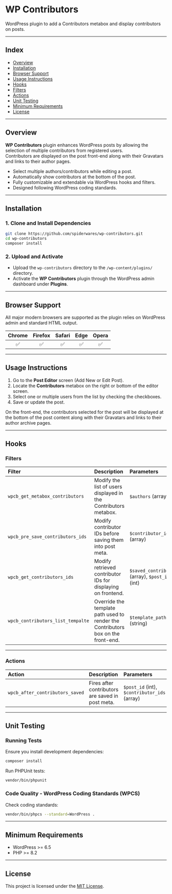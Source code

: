# WP Contributors

WordPress plugin to add a Contributors metabox and display contributors on posts.

---

## Index
- [Overview](#overview)
- [Installation](#installation)
- [Browser Support](#browser-support)
- [Usage Instructions](#usage-instructions)
- [Hooks](#hooks)
- [Filters](#filters)
- [Actions](#actions)
- [Unit Testing](#unit-testing)
- [Minimum Requirements](#minimum-requirements)
- [License](#license)

---

## Overview

**WP Contributors** plugin enhances WordPress posts by allowing the selection of multiple contributors from registered users.  
Contributors are displayed on the post front-end along with their Gravatars and links to their author pages.

- Select multiple authors/contributors while editing a post.
- Automatically show contributors at the bottom of the post.
- Fully customizable and extendable via WordPress hooks and filters.
- Designed following WordPress coding standards.

---

## Installation

### 1. Clone and Install Dependencies

```bash
git clone https://github.com/spiderwares/wp-contributors.git
cd wp-contributors
composer install
```

### 2. Upload and Activate

- Upload the `wp-contributors` directory to the `/wp-content/plugins/` directory.
- Activate the **WP Contributors** plugin through the WordPress admin dashboard under **Plugins**.

---

## Browser Support

All major modern browsers are supported as the plugin relies on WordPress admin and standard HTML output.

| Chrome | Firefox | Safari | Edge | Opera |
|:------:|:-------:|:------:|:----:|:-----:|
|  ✅    |   ✅    |   ✅   | ✅   |  ✅   |

---

## Usage Instructions

1. Go to the **Post Editor** screen (Add New or Edit Post).
2. Locate the **Contributors** metabox on the right or bottom of the editor screen.
3. Select one or multiple users from the list by checking the checkboxes.
4. Save or update the post.

On the front-end, the contributors selected for the post will be displayed at the bottom of the post content along with their Gravatars and links to their author archive pages.

---

## Hooks

### Filters

| Filter | Description | Parameters |
|:------|:-------------|:-----------|
| `wpcb_get_metabox_contributors` | Modify the list of users displayed in the Contributors metabox. | `$authors` (array) |
| `wpcb_pre_save_contributors_ids` | Modify contributor IDs before saving them into post meta. | `$contributor_ids` (array) |
| `wpcb_get_contributors_ids` | Modify retrieved contributor IDs for displaying on frontend. | `$saved_contributors` (array), `$post_id` (int) |
| `wpcb_contributors_list_tempalte` | Override the template path used to render the Contributors box on the front-end. | `$template_path` (string) |

---

### Actions

| Action | Description | Parameters |
|:-------|:------------|:------------|
| `wpcb_after_contributors_saved` | Fires after contributors are saved in post meta. | `$post_id` (int), `$contributor_ids` (array) |

---

## Unit Testing

### Running Tests

Ensure you install development dependencies:
```bash
composer install
```

Run PHPUnit tests:

```bash
vendor/bin/phpunit
```

### Code Quality - WordPress Coding Standards (WPCS)

Check coding standards:

```bash
vendor/bin/phpcs --standard=WordPress .
```
---

## Minimum Requirements

- WordPress >= 6.5
- PHP >= 8.2

---

## License

This project is licensed under the [MIT License](https://opensource.org/licenses/MIT).
